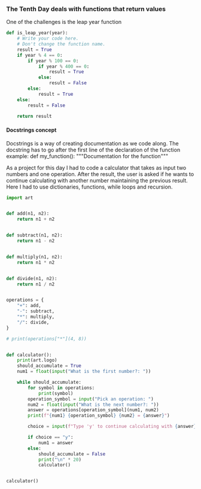 ### The Tenth Day deals with functions that return values

One of the challenges is the leap year function
```python
def is_leap_year(year):
    # Write your code here. 
    # Don't change the function name.
    result = True
    if year % 4 == 0:
        if year % 100 == 0:
            if year % 400 == 0:
                result = True
            else:
                result = False
        else:
            result = True
    else:
        result = False
    
    return result
```

#### Docstrings concept
Docstrings is a way of creating documentation as we code along.
The docstring has to go after the first line of the declaration of the function
example:
def my_function():
    """Documentation for the function"""


As a project for this day I had to code a calculator that takes as input two numbers and one operation. After the result, the user is asked if he wants to continue calculating with another number maintaining the previous result. Here I had to use dictionaries, functions, while loops and recursion.

```python
import art


def add(n1, n2):
    return n1 + n2


def subtract(n1, n2):
    return n1 - n2


def multiply(n1, n2):
    return n1 * n2


def divide(n1, n2):
    return n1 / n2


operations = {
    "+": add,
    "-": subtract,
    "*": multiply,
    "/": divide,
}

# print(operations["*"](4, 8))


def calculator():
    print(art.logo)
    should_accumulate = True
    num1 = float(input("What is the first number?: "))

    while should_accumulate:
        for symbol in operations:
            print(symbol)
        operation_symbol = input("Pick an operation: ")
        num2 = float(input("What is the next number?: "))
        answer = operations[operation_symbol](num1, num2)
        print(f"{num1} {operation_symbol} {num2} = {answer}")

        choice = input(f"Type 'y' to continue calculating with {answer}, or type 'n' to start a new calculation: ")

        if choice == "y":
            num1 = answer
        else:
            should_accumulate = False
            print("\n" * 20)
            calculator()


calculator()
```

